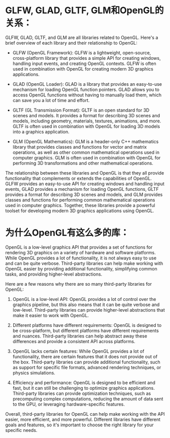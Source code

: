 # GLFW, GLAD, GLTF, GLM和OpenGL的关系：

GLFW, GLAD, GLTF, and GLM are all libraries related to OpenGL. Here's a brief overview of each library and their relationship to OpenGL:

- GLFW (OpenGL Framework): GLFW is a lightweight, open-source, cross-platform library that provides a simple API for creating windows, handling input events, and creating OpenGL contexts. GLFW is often used in combination with OpenGL for creating modern 3D graphics applications.

- GLAD (OpenGL Loader): GLAD is a library that provides an easy-to-use mechanism for loading OpenGL function pointers. GLAD allows you to access OpenGL functions without having to manually load them, which can save you a lot of time and effort.

- GLTF (GL Transmission Format): GLTF is an open standard for 3D scenes and models. It provides a format for describing 3D scenes and models, including geometry, materials, textures, animations, and more. GLTF is often used in combination with OpenGL for loading 3D models into a graphics application.

- GLM (OpenGL Mathematics): GLM is a header-only C++ mathematics library that provides classes and functions for vector and matrix operations, as well as other common mathematical operations used in computer graphics. GLM is often used in combination with OpenGL for performing 3D transformations and other mathematical operations.

The relationship between these libraries and OpenGL is that they all provide functionality that complements or extends the capabilities of OpenGL. GLFW provides an easy-to-use API for creating windows and handling input events, GLAD provides a mechanism for loading OpenGL functions, GLTF provides a format for describing 3D scenes and models, and GLM provides classes and functions for performing common mathematical operations used in computer graphics. Together, these libraries provide a powerful toolset for developing modern 3D graphics applications using OpenGL.

# 为什么OpenGL有这么多的库：

OpenGL is a low-level graphics API that provides a set of functions for rendering 3D graphics on a variety of hardware and software platforms. While OpenGL provides a lot of functionality, it is not always easy to use and can be quite verbose. Third-party libraries can help make working with OpenGL easier by providing additional functionality, simplifying common tasks, and providing higher-level abstractions.

Here are a few reasons why there are so many third-party libraries for OpenGL:

1. OpenGL is a low-level API: OpenGL provides a lot of control over the graphics pipeline, but this also means that it can be quite verbose and low-level. Third-party libraries can provide higher-level abstractions that make it easier to work with OpenGL.

2. Different platforms have different requirements: OpenGL is designed to be cross-platform, but different platforms have different requirements and nuances. Third-party libraries can help abstract away these differences and provide a consistent API across platforms.

3. OpenGL lacks certain features: While OpenGL provides a lot of functionality, there are certain features that it does not provide out of the box. Third-party libraries can provide additional functionality, such as support for specific file formats, advanced rendering techniques, or physics simulations.

4. Efficiency and performance: OpenGL is designed to be efficient and fast, but it can still be challenging to optimize graphics applications. Third-party libraries can provide optimization techniques, such as precomputing complex computations, reducing the amount of data sent to the GPU, or leveraging hardware-specific features.

Overall, third-party libraries for OpenGL can help make working with the API easier, more efficient, and more powerful. Different libraries have different goals and features, so it's important to choose the right library for your specific needs.
